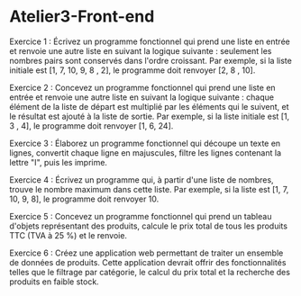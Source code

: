 # Atelier3-Front-end
Exercice 1 :
Écrivez un programme fonctionnel qui prend une liste en entrée et renvoie une autre liste en suivant la logique suivante : seulement les nombres pairs sont conservés dans l'ordre croissant. Par exemple, si la liste initiale est [1, 7, 10, 9, 8 , 2], le programme doit renvoyer [2, 8 , 10].

Exercice 2 :
Concevez un programme fonctionnel qui prend une liste en entrée et renvoie une autre liste en suivant la logique suivante : chaque élément de la liste de départ est multiplié par les éléments qui le suivent, et le résultat est ajouté à la liste de sortie. Par exemple, si la liste initiale est [1, 3 , 4], le programme doit renvoyer [1, 6, 24].

Exercice 3 :
Élaborez un programme fonctionnel qui découpe un texte en lignes, convertit chaque ligne en majuscules, filtre les lignes contenant la lettre "I", puis les imprime.

Exercice 4 :
Écrivez un programme qui, à partir d'une liste de nombres, trouve le nombre maximum dans cette liste. Par exemple, si la liste est [1, 7, 10, 9, 8], le programme doit renvoyer 10.

Exercice 5 :
Concevez un programme fonctionnel qui prend un tableau d'objets représentant des produits, calcule le prix total de tous les produits TTC (TVA à 25 %) et le renvoie.

Exercice 6 :
Créez une application web permettant de traiter un ensemble de données de produits. Cette application devrait offrir des fonctionnalités telles que le filtrage par catégorie, le calcul du prix total et la recherche des produits en faible stock.
